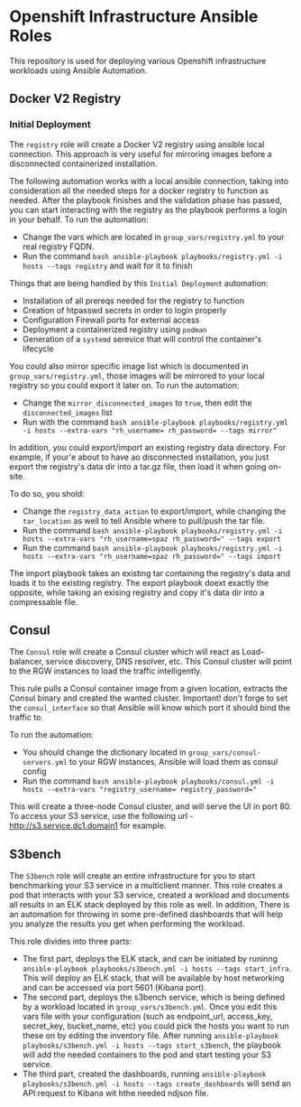 # Openshift Infrastructure Ansible Roles 

This repository is used for deploying various Openshift infrastructure workloads using Ansible Automation.

## Docker V2 Registry 

### Initial Deployment 

The `registry` role will create a Docker V2 registry using ansible local connection. This approach is very useful for mirroring images before a disconnected containerized installation.

The following automation works with a local ansible connection, taking into consideration all the needed steps for a docker registry to function as needed. After the playbook finishes and the validation phase has passed, you can start interacting with the registry as the playbook performs a login in your behalf.
To run the automation:

* Change the vars which are located in `group_vars/registry.yml` to your real registry FQDN. 
* Run the command ```bash ansible-playbook playbooks/registry.yml -i hosts --tags registry``` and wait for it to finish

Things that are being handled by this `Initial Deployment` automation:
* Installation of all prereqs needed for the registry to function 
* Creation of htpasswd secrets in order to login properly 
* Configuration Firewall ports for external access
* Deployment a containerized registry using `podman` 
* Generation of a `systemd` serevice that will control the container's lifecycle

You could also mirror specific image list which is documented in `group_vars/registry.yml`, those images will be mirrored to your local registry so you could export it later on. 
To run the automation: 

* Change the `mirror_disconnected_images` to `true`, then edit the `disconnected_images` list
* Run with the command ```bash ansible-playbook playbooks/registry.yml -i hosts --extra-vars "rh_username= rh_password= --tags mirror"```

In addition, you could export/import an existing registry data directory. For example, if your'e about to have ao disconnected installation, you just export the registry's data dir into a tar.gz file, then load it when going on-site. 

To do so, you shold: 

* Change the `registry_data_action` to export/import, while changing the `tar_location` as well to tell Ansible where to pull/push the tar file. 
* Run the command ```bash ansible-playbook playbooks/registry.yml -i hosts --extra-vars "rh_username=spaz rh_password=" --tags export```
* Run the command ```bash ansible-playbook playbooks/registry.yml -i hosts --extra-vars "rh_username=spaz rh_password=" --tags import```

The import playbook takes an existing tar containing the registry's data and loads it to the existing registry. 
The export playbook doext exactly the opposite, while taking an exising registry and copy it's data dir into a compressable file. 

## Consul 

The `Consul` role will create a Consul cluster which will react as Load-balancer, service discovery, DNS resolver, etc. This Consul cluster will point to the RGW instances to load the traffic intelligently. 

This rule pulls a Consul container image from a given location, extracts the Consul binary and created the wanted cluster.
Important! don't forge to set the `consul_interface` so that Ansible will know which port it should bind the traffic to. 

To run the automation: 

* You should change the dictionary located in `group_vars/consul-servers.yml` to your RGW instances, Ansible will load them as consul config
* Run the command ```bash ansible-playbook playbooks/consul.yml -i hosts --extra-vars "registry_username= registry_password="``` 

This will create a three-node Consul cluster, and will serve the UI in port 80. To access your S3 service, use the following url - http://s3.service.dc1.domain1 for example.  

## S3bench 

The `S3bench` role will create an entire infrastructure for you to start benchmarking your S3 service in a multiclient manner. This role creates a pod that interacts with your S3 service, created a workload and documents all results in an ELK stack deployed by this role as well. In addition, There is an automation for throwing in some pre-defined dashboards that will help you analyze the results you get when performing the workload. 

This role divides into three parts: 

* The first part, deploys the ELK stack, and can be initiated by runinng `ansible-playbook playbooks/s3bench.yml -i hosts --tags start_infra`. This will deploy an ELK stack, that will be available by host networking and can be accessed via port 5601 (Kibana port). 
* The second part, deploys the s3bench service, which is being defined by a workload located in `group_vars/s3bench.yml`. Once you edit this vars file with your configuration (such as endpoint_url, access_key, secret_key, bucket_name, etc) you could pick the hosts you want to run these on by editing the inventory file. After running `ansible-playbook playbooks/s3bench.yml -i hosts --tags start_s3bench`, the playbook will add the needed containers to the pod and start testing your S3 service. 
* The third part, created the dashboards, running `ansible-playbook playbooks/s3bench.yml -i hosts --tags create_dashboards` will send an API request to Kibana wit hthe needed ndjson file. 

